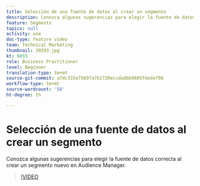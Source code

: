 ```yaml
---
title: Selección de una fuente de datos al crear un segmento
description: Conozca algunas sugerencias para elegir la fuente de datos correcta al crear un segmento nuevo en Audience Manager.
feature: Segments
topics: null
activity: use
doc-type: feature video
team: Technical Marketing
thumbnail: 39293.jpg
kt: 6055
role: Business Practitioner
level: Beginner
translation-type: tm+mt
source-git-commit: a7dc335e75697a7b1720eccdadbb9605fdeda798
workflow-type: tm+mt
source-wordcount: '58'
ht-degree: 1%

---
```



# Selección de una fuente de datos al crear un segmento

Conozca algunas sugerencias para elegir la fuente de datos correcta al crear un segmento nuevo en Audience Manager.

>[!VIDEO](https://video.tv.adobe.com/v/39293/?quality=12&learn=on)
